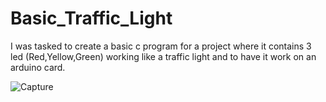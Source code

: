 # Basic_Traffic_Light
 
I was tasked to create a basic c program for a project where it contains 3 led (Red,Yellow,Green) working like a traffic light and to have it work on an arduino card.

![Capture](https://user-images.githubusercontent.com/76585797/143075336-933df69e-4959-44ce-b6ef-dcbe9254b7aa.PNG)
